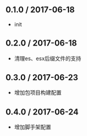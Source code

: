 ## 0.1.0 / 2017-06-18
* init

## 0.2.0 / 2017-06-18
* 清理es、esx后缀文件的支持

## 0.3.0 / 2017-06-23
* 增加包项目构建配置

## 0.4.0 / 2017-06-24
* 增加脚手架配置
